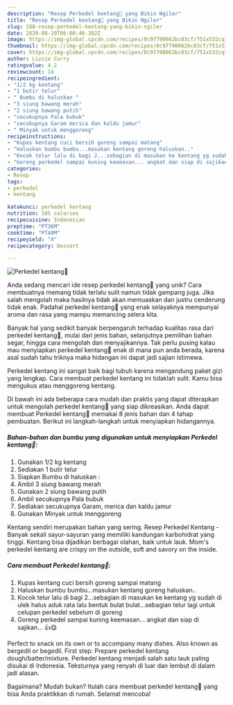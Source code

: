 ```yaml
---
description: "Resep Perkedel kentang🍠 yang Bikin Ngiler"
title: "Resep Perkedel kentang🍠 yang Bikin Ngiler"
slug: 188-resep-perkedel-kentang-yang-bikin-ngiler
date: 2020-08-10T06:00:40.382Z
image: https://img-global.cpcdn.com/recipes/0c97790062bc03cf/751x532cq70/perkedel-kentang🍠-foto-resep-utama.jpg
thumbnail: https://img-global.cpcdn.com/recipes/0c97790062bc03cf/751x532cq70/perkedel-kentang🍠-foto-resep-utama.jpg
cover: https://img-global.cpcdn.com/recipes/0c97790062bc03cf/751x532cq70/perkedel-kentang🍠-foto-resep-utama.jpg
author: Lizzie Curry
ratingvalue: 4.2
reviewcount: 14
recipeingredient:
- "1/2 kg kentang"
- "1 butir telur"
- " Bumbu di haluskan "
- "3 siung bawang merah"
- "2 siung bawang putih"
- "secukupnya Pala bubuk"
- "secukupnya Garam merica dan kaldu jamur"
- " Minyak untuk menggoreng"
recipeinstructions:
- "Kupas kentang cuci bersih goreng sampai matang"
- "Haluskan bumbu bumbu...masukan kentang goreng haluskan.."
- "Kocok telur lalu di bagi 2...sebagian di masukan ke kentang yg sudah di ulek halus aduk rata lalu bentuk bulat bulat...sebagian telur lagi untuk celupan perkedel sebelum di goreng"
- "Goreng perkedel sampai kuning keemasan... angkat dan siap di sajikan... 👍😋"
categories:
- Resep
tags:
- perkedel
- kentang

katakunci: perkedel kentang 
nutrition: 185 calories
recipecuisine: Indonesian
preptime: "PT36M"
cooktime: "PT40M"
recipeyield: "4"
recipecategory: Dessert

---
```



![Perkedel kentang🍠](https://img-global.cpcdn.com/recipes/0c97790062bc03cf/751x532cq70/perkedel-kentang🍠-foto-resep-utama.jpg)

Anda sedang mencari ide resep perkedel kentang🍠 yang unik? Cara membuatnya memang tidak terlalu sulit namun tidak gampang juga. Jika salah mengolah maka hasilnya tidak akan memuaskan dan justru cenderung tidak enak. Padahal perkedel kentang🍠 yang enak selayaknya mempunyai aroma dan rasa yang mampu memancing selera kita.

Banyak hal yang sedikit banyak berpengaruh terhadap kualitas rasa dari perkedel kentang🍠, mulai dari jenis bahan, selanjutnya pemilihan bahan segar, hingga cara mengolah dan menyajikannya. Tak perlu pusing kalau mau menyiapkan perkedel kentang🍠 enak di mana pun anda berada, karena asal sudah tahu triknya maka hidangan ini dapat jadi sajian istimewa.

Perkedel kentang ini sangat baik bagi tubuh karena mengandung paket gizi yang lengkap. Cara membuat perkedel kentang ini tidaklah sulit. Kamu bisa mengukus atau menggoreng kentang.


Di bawah ini ada beberapa cara mudah dan praktis yang dapat diterapkan untuk mengolah perkedel kentang🍠 yang siap dikreasikan. Anda dapat membuat Perkedel kentang🍠 memakai 8 jenis bahan dan 4 tahap pembuatan. Berikut ini langkah-langkah untuk menyiapkan hidangannya.

<!--inarticleads1-->

##### Bahan-bahan dan bumbu yang digunakan untuk menyiapkan Perkedel kentang🍠:

1. Gunakan 1/2 kg kentang
1. Sediakan 1 butir telur
1. Siapkan  Bumbu di haluskan :
1. Ambil 3 siung bawang merah
1. Gunakan 2 siung bawang putih
1. Ambil secukupnya Pala bubuk
1. Sediakan secukupnya Garam, merica dan kaldu jamur
1. Gunakan  Minyak untuk menggoreng


Kentang sendiri merupakan bahan yang sering. Resep Perkedel Kentang - Banyak sekali sayur-sayuran yang memiliki kandungan karbohidrat yang tinggi. Kentang bisa dijadikan berbagai olahan, baik untuk lauk. Mom&#39;s perkedel kentang are crispy on the outside, soft and savory on the inside. 

<!--inarticleads2-->

##### Cara membuat Perkedel kentang🍠:

1. Kupas kentang cuci bersih goreng sampai matang
1. Haluskan bumbu bumbu...masukan kentang goreng haluskan..
1. Kocok telur lalu di bagi 2...sebagian di masukan ke kentang yg sudah di ulek halus aduk rata lalu bentuk bulat bulat...sebagian telur lagi untuk celupan perkedel sebelum di goreng
1. Goreng perkedel sampai kuning keemasan... angkat dan siap di sajikan... 👍😋


Perfect to snack on its own or to accompany many dishes. Also known as bergedil or begedil. First step: Prepare perkedel kentang dough/batter/mixture. Perkedel kentang menjadi salah satu lauk paling disukai di Indonesia. Teksturnya yang renyah di luar dan lembut di dalam jadi alasan. 

Bagaimana? Mudah bukan? Itulah cara membuat perkedel kentang🍠 yang bisa Anda praktikkan di rumah. Selamat mencoba!

